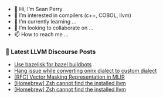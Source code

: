 - 👋 Hi, I’m Sean Perry
- 👀 I’m interested in compilers (c++, COBOL, llvm)
- 🌱 I’m currently learning ...
- 💞️ I’m looking to collaborate on ...
- 📫 How to reach me ...

<!---
s66perry/s66perry is a ✨ special ✨ repository because its `README.md` (this file) appears on your GitHub profile.
You can click the Preview link to take a look at your changes.
--->
### 📕 Latest LLVM Discourse Posts

<!-- DISCOURSE-LLVM:START -->
- [Use bazelisk for bazel buildbots](https://discourse.llvm.org/t/use-bazelisk-for-bazel-buildbots/65188#post_1)
- [Hang issue while converting onnx dialect to custom dialect](https://discourse.llvm.org/t/hang-issue-while-converting-onnx-dialect-to-custom-dialect/65187#post_1)
- [[RFC] Vector Masking Representation in MLIR](https://discourse.llvm.org/t/rfc-vector-masking-representation-in-mlir/64964#post_10)
- [[Homebrew] Zsh cannot find the installed llvm](https://discourse.llvm.org/t/homebrew-zsh-cannot-find-the-installed-llvm/65181#post_5)
- [[Homebrew] Zsh cannot find the installed llvm](https://discourse.llvm.org/t/homebrew-zsh-cannot-find-the-installed-llvm/65181#post_4)
<!-- DISCOURSE-LLVM:END -->
